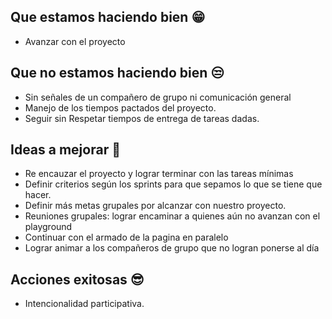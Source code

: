 ## Que estamos haciendo bien 😁 
- Avanzar con el proyecto

## Que no estamos haciendo bien 😒
- Sin señales de un compañero de grupo ni comunicación general
- Manejo de los tiempos pactados del proyecto.
- Seguir sin Respetar tiempos de entrega de tareas dadas.

## Ideas a mejorar 🥳 
- Re encauzar el proyecto y lograr terminar con las tareas mínimas
- Definir criterios según los sprints para que sepamos lo que se tiene que hacer.
- Definir más metas grupales por alcanzar con nuestro proyecto.
- Reuniones grupales: lograr encaminar a quienes aún no avanzan con el playground
- Continuar con el armado de la pagina en paralelo
- Lograr animar a los compañeros de grupo que no logran ponerse al día
  
## Acciones exitosas 😎
- Intencionalidad participativa.